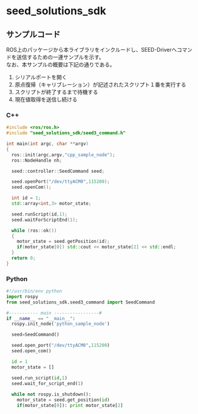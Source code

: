 # seed_solutions_sdk

## サンプルコード
ROS上のパッケージから本ライブラリをインクルードし、SEED-Driverへコマンドを送信するための一連サンプルを示す。    
なお、本サンプルの概要は下記の通りである。
1. シリアルポートを開く
2. 原点復帰（キャリブレーション）が記述されたスクリプト１番を実行する
3. スクリプトが終了するまで待機する
4. 現在値取得を送信し続ける

### C++
```c++
#include <ros/ros.h>
#include "seed_solutions_sdk/seed3_command.h"

int main(int argc, char **argv)
{
  ros::init(argc,argv,"cpp_sample_node");
  ros::NodeHandle nh;

  seed::controller::SeedCommand seed;

  seed.openPort("/dev/ttyACM0",115200);
  seed.openCom();

  int id = 1;
  std::array<int,3> motor_state;

  seed.runScript(id,1);
  seed.waitForScriptEnd(1);

  while (ros::ok())
  {
    motor_state = seed.getPosition(id);
    if(motor_state[0]) std::cout << motor_state[2] << std::endl;
  }
  return 0;
}
```

### Python

```python
#!/usr/bin/env python
import rospy
from seed_solutions_sdk.seed3_command import SeedCommand

#----------- main -----------------#
if __name__ == "__main__":
  rospy.init_node('python_sample_node')

  seed=SeedCommand()

  seed.open_port("/dev/ttyACM0",115200)
  seed.open_com()

  id = 1
  motor_state = []

  seed.run_script(id,1)
  seed.wait_for_script_end(1)
  
  while not rospy.is_shutdown():
    motor_state = seed.get_position(id)
    if(motor_state[0]): print motor_state[2]
```
